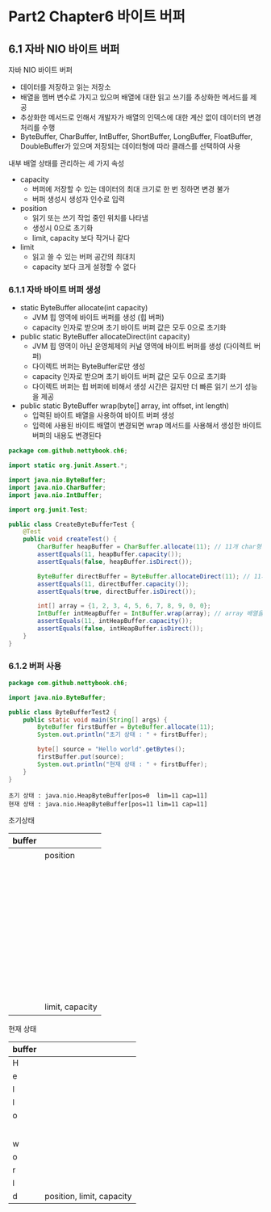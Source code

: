 # Part2 Chapter6 바이트 버퍼

## 6.1 자바 NIO 바이트 버퍼

자바 NIO 바이트 버퍼

- 데이터를 저장하고 읽는 저장소
- 배열을 멤버 변수로 가지고 있으며 배열에 대한 읽고 쓰기를 추상화한 메서드를 제공
- 추상화한 메서드로 인해서 개발자가 배열의 인덱스에 대한 계산 없이 데이터의 변경 처리를 수행
- ByteBuffer, CharBuffer, IntBuffer, ShortBuffer, LongBuffer, FloatBuffer, DoubleBuffer가 있으며 저장되는 데이터형에 따라 클래스를 선택하여 사용

내부 배열 상태를 관리하는 세 가지 속성

- capacity
    - 버퍼에 저장할 수 있는 데이터의 최대 크기로 한 번 정하면 변경 불가
    - 버퍼 생성시 생성자 인수로 입력
- position
    - 읽기 또는 쓰기 작업 중인 위치를 나타냄
    - 생성시 0으로 초기화
    - limit, capacity 보다 작거나 같다
- limit
    - 읽고 쓸 수 있는 버퍼 공간의 최대치
    - capacity 보다 크게 설정할 수 없다

### 6.1.1 자바 바이트 버퍼 생성

- static ByteBuffer allocate(int capacity)
    - JVM 힙 영역에 바이트 버퍼를 생성 (힙 버퍼)
    - capacity 인자로 받으며 초기 바이트 버퍼 값은 모두 0으로 초기화
- public static ByteBuffer allocateDirect(int capacity)
    - JVM 힙 영역이 아닌 운영체제의 커널 영역에 바이트 버퍼를 생성 (다이렉트 버퍼)
    - 다이렉트 버퍼는 ByteBuffer로만 생성
    - capacity 인자로 받으며 초기 바이트 버퍼 값은 모두 0으로 초기화
    - 다이렉트 버퍼는 힙 버퍼에 비해서 생성 시간은 길지만 더 빠른 읽기 쓰기 성능을 제공
- public static ByteBuffer wrap(byte[] array, int offset, int length)
    - 입력된 바이트 배열을 사용하여 바이트 버퍼 생성
    - 입력에 사용된 바이트 배열이 변경되면 wrap 메서드를 사용해서 생성한 바이트 버퍼의 내용도 변경된다

```java
package com.github.nettybook.ch6;

import static org.junit.Assert.*;

import java.nio.ByteBuffer;
import java.nio.CharBuffer;
import java.nio.IntBuffer;

import org.junit.Test;

public class CreateByteBufferTest {
    @Test
    public void createTest() {
        CharBuffer heapBuffer = CharBuffer.allocate(11); // 11개 char형 데이터 저장할 수 있는 힙 버퍼 생성
        assertEquals(11, heapBuffer.capacity());
        assertEquals(false, heapBuffer.isDirect());

        ByteBuffer directBuffer = ByteBuffer.allocateDirect(11); // 11개 byte형 데이터 저장할 수 있는 다이렉트 버퍼 생성
        assertEquals(11, directBuffer.capacity());
        assertEquals(true, directBuffer.isDirect());

        int[] array = {1, 2, 3, 4, 5, 6, 7, 8, 9, 0, 0};
        IntBuffer intHeapBuffer = IntBuffer.wrap(array); // array 배열을 감싸는 int형 버퍼 생성, JVM 힙 영역에 생성
        assertEquals(11, intHeapBuffer.capacity());
        assertEquals(false, intHeapBuffer.isDirect());
    }
}
```

### 6.1.2 버퍼 사용

```java
package com.github.nettybook.ch6;

import java.nio.ByteBuffer;

public class ByteBufferTest2 {
    public static void main(String[] args) {
        ByteBuffer firstBuffer = ByteBuffer.allocate(11);
        System.out.println("초기 상태 : " + firstBuffer);

        byte[] source = "Hello world".getBytes();
        firstBuffer.put(source);
        System.out.println("현재 상태 : " + firstBuffer);
    }
}
```

```log
초기 상태 : java.nio.HeapByteBuffer[pos=0  lim=11 cap=11]
현재 상태 : java.nio.HeapByteBuffer[pos=11 lim=11 cap=11]
```

초기상태

| buffer |                 |
|--------|-----------------|
| ㅤ      | position        |
| ㅤ      |                 |
| ㅤ      |                 |
| ㅤ      |                 |
| ㅤ      |                 |
| ㅤ      |                 |
| ㅤ      |                 |
| ㅤ      |                 |
| ㅤ      |                 |
| ㅤ      |                 |
| ㅤ      | limit, capacity |

현재 상태

| buffer |                           |
|--------|---------------------------|
| H      |                           | 
| e      |                           | 
| l      |                           | 
| l      |                           | 
| o      |                           | 
| ㅤ      |                           | 
| w      |                           | 
| o      |                           | 
| r      |                           | 
| l      |                           | 
| d      | position, limit, capacity | 
